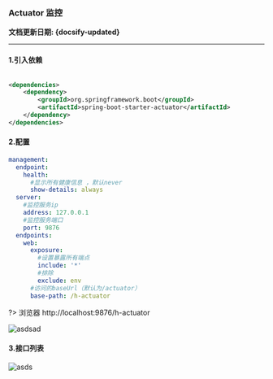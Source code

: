 ### Actuator 监控 <!-- {docsify-ignore} -->

**文档更新日期: {docsify-updated}**

---

#### 1.引入依赖

```xml

<dependencies>
    <dependency>
        <groupId>org.springframework.boot</groupId>
        <artifactId>spring-boot-starter-actuator</artifactId>
    </dependency>
</dependencies>
```

#### 2.配置

```yaml
management:
  endpoint:
    health:
      #显示所有健康信息 ，默认never
      show-details: always
  server:
    #监控服务ip
    address: 127.0.0.1
    #监控服务端口
    port: 9876
  endpoints:
    web:
      exposure:
        #设置暴露所有端点
        include: '*'
        #排除
        exclude: env
      #访问的baseUrl（默认为/actuator）
      base-path: /h-actuator
```

?> 浏览器 http://localhost:9876/h-actuator

![asdsad](https://typora-img-1257000606.cos.ap-beijing.myqcloud.com/1LUAfa.png)

#### 3.接口列表

![asds](https://typora-img-1257000606.cos.ap-beijing.myqcloud.com/c1ZRmE.png)
